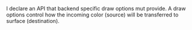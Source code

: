 I declare an API that backend specific draw options mut provide.
A draw options control how the incoming color (source) will be transferred to surface (destination).